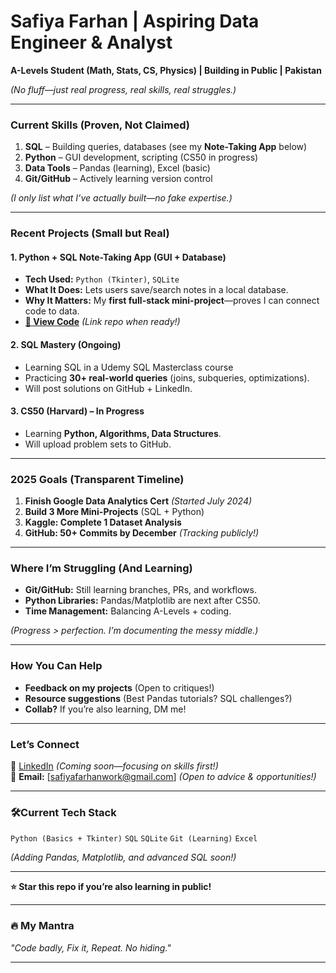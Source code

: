 # **Safiya Farhan | Aspiring Data Engineer & Analyst**
**A-Levels Student (Math, Stats, CS, Physics) | Building in Public | Pakistan**  

*(No fluff—just real progress, real skills, real struggles.)*  

---  

### **Current Skills (Proven, Not Claimed)**  
1. **SQL** – Building queries, databases (see my **Note-Taking App** below)  
2. **Python** – GUI development, scripting (CS50 in progress)  
3. **Data Tools** – Pandas (learning), Excel (basic)  
4. **Git/GitHub** – Actively learning version control  

*(I only list what I’ve actually built—no fake expertise.)*  

---  

### **Recent Projects (Small but Real)**  

#### **1. Python + SQL Note-Taking App (GUI + Database)**  
- **Tech Used:** `Python (Tkinter)`, `SQLite`  
- **What It Does:** Lets users save/search notes in a local database.  
- **Why It Matters:** My **first full-stack mini-project**—proves I can connect code to data.  
- **[🔗 View Code](https://drive.google.com/drive/folders/1E10KqjoCM2Ls4gOc_qeW8XTFdsn_809w?usp=drive_link)** *(Link repo when ready!)*  

#### **2. SQL Mastery (Ongoing)**  
- Learning SQL in a Udemy SQL Masterclass course 
- Practicing **30+ real-world queries** (joins, subqueries, optimizations).  
- Will post solutions on GitHub + LinkedIn.  

#### **3. CS50 (Harvard) – In Progress**  
- Learning **Python, Algorithms, Data Structures**.  
- Will upload problem sets to GitHub.  

---  

### **2025 Goals (Transparent Timeline)**  
1. **Finish Google Data Analytics Cert** *(Started July 2024)*  
2. **Build 3 More Mini-Projects** (SQL + Python)  
3. **Kaggle: Complete 1 Dataset Analysis**  
4. **GitHub: 50+ Commits by December** *(Tracking publicly!)*  

---  

### **Where I’m Struggling (And Learning)**  
- **Git/GitHub:** Still learning branches, PRs, and workflows.  
- **Python Libraries:** Pandas/Matplotlib are next after CS50.  
- **Time Management:** Balancing A-Levels + coding.  

*(Progress > perfection. I’m documenting the messy middle.)*  

---  

### **How You Can Help**  
- **Feedback on my projects** (Open to critiques!)  
- **Resource suggestions** (Best Pandas tutorials? SQL challenges?)  
- **Collab?** If you’re also learning, DM me!  

---  

### **Let’s Connect**  
🔗 [LinkedIn](#) *(Coming soon—focusing on skills first!)*  
📧 **Email:** [safiyafarhanwork@gmail.com] *(Open to advice & opportunities!)*  

---  

### **🛠Current Tech Stack**  
`Python (Basics + Tkinter)` `SQL` `SQLite` `Git (Learning)` `Excel`  

*(Adding Pandas, Matplotlib, and advanced SQL soon!)*  

---  

**⭐ Star this repo if you’re also learning in public!**  

---  

### **🔥 My Mantra**  
*"Code badly, Fix it, Repeat. No hiding."*  

---  

